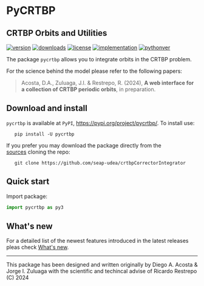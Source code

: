 # PyCRTBP

## CRTBP Orbits and Utilities

[![version](https://img.shields.io/pypi/v/pycrtbp?color=blue)](https://pypi.org/project/pycrtbp/)
[![downloads](https://img.shields.io/pypi/dw/pycrtbp)](https://pypi.org/project/pycrtbp/)
[![license](https://img.shields.io/pypi/l/pycrtbp)](https://pypi.org/project/pycrtbp/)
[![implementation](https://img.shields.io/pypi/implementation/pycrtbp)](https://pypi.org/project/pycrtbp/)
[![pythonver](https://img.shields.io/pypi/pyversions/pycrtbp)](https://pypi.org/project/pycrtbp/)

The package `pycrtbp` allows you to integrate orbits in the CRTBP problem.

For the science behind the model please refer to the following papers:

> Acosta, D.A., Zuluaga, J.I. & Restrepo, R. (2024), **A web interface
  for a collection of CRTBP periodic orbits**, in preparation.

<!-- This is the format for including a reference:
[Astronomy and Computing 40 (2022)
  100623](https://www.sciencedirect.com/science/article/pii/S2213133722000476),
  [arXiv:2207.08636](https://arxiv.org/abs/2207.08636).
-->

## Download and install

`pycrtbp` is available at `PyPI`, https://pypi.org/project/pycrtbp/.
To install use:

```
   pip install -U pycrtbp
```

If you prefer you may download the package directly from the  
[sources](https://pypi.org/project/pycrtbp/#files) cloning the repo:

```
   git clone https://github.com/seap-udea/crtbpCorrectorIntegrator
```

## Quick start

Import package:

```python
import pycrtbp as py3
```

## What's new

For a detailed list of the newest features introduced in the latest
releases pleas check [What's
new](https://github.com/seap-udea/crtbpCorrectorIntegrator/raw/main/WHATSNEW.md).

------------

This package has been designed and written originally by Diego A.
Acosta & Jorge I. Zuluaga with the scientific and techincal advise of
Ricardo Restrepo (C) 2024

